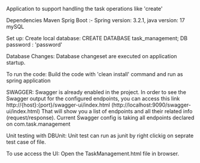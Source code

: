 Application to support handling the task operations like 'create'

Dependencies
 Maven
 Sprig Boot :- Spring version: 3.2.1, java version: 17
 mySQL
 
Set up:
 Create local database:
 CREATE DATABASE task_management;
 DB password : 'password'

Database Changes:
Database changeset are executed on application startup.

To run the code:
  Build the code with 'clean install' command and run as spring application
  
SWAGGER:
Swagger is already enabled in the project. In order to see the Swagger output for the configured endpoints, you can access this link http://{host}:{port}/swagger-ui/index.html (http://localhost:9090/swagger-ui/index.html)
That will show you a list of endpoints and all their related info (request/response).
Current Swagger config is taking all endpoints declared on
 com.task.management
 
Unit testing with DBUnit:
Unit test can run as junit by right clickig on seprate test case of file. 

To use access the UI:
  Open the TaskManagement.html file in browser.

